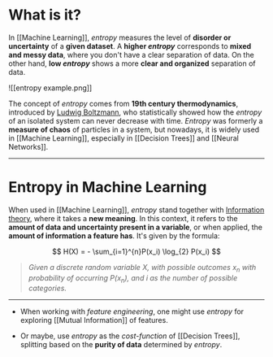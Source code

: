 # What is it?

In [[Machine Learning]], *entropy* measures the level of **disorder or uncertainty** of a **given dataset**. A **higher *entropy*** corresponds to **mixed and messy data**, where you don't have a clear separation of data. On the other hand, **low *entropy*** shows a more **clear and organized** separation of data.

![[entropy example.png]]

The concept of *entropy* comes from **19th century thermodynamics**, introduced by [Ludwig Boltzmann](https://pt.wikipedia.org/wiki/Ludwig_Boltzmann), who statistically showed how the *entropy* of an isolated system can never decrease with time. 
*Entropy* was formerly a **measure of chaos** of particles in a system, but nowadays, it is widely used in [[Machine Learning]], especially in [[Decision Trees]] and [[Neural Networks]]. 
___
# Entropy in Machine Learning

When used in [[Machine Learning]], *entropy* stand together with [Information theory](https://en.wikipedia.org/wiki/Information_theory), where it takes a **new meaning**. In this context, it refers to the **amount of data and uncertainty present in a variable**, or when applied, the **amount of information a feature has**. It's given by the formula:

$$
H(X) = - \sum_{i=1}^{n}P(x_i) \log_{2} P(x_i)
$$
>*Given a discrete random variable $X$, with possible outcomes $x_n$ with probability of occurring $P(x_n)$, and $i$ as the number of possible categories.*
___

- When working with *feature engineering*, one might use *entropy* for exploring [[Mutual Information]] of features.

- Or maybe, use *entropy* as the *cost-function* of [[Decision Trees]], splitting based on the **purity of data** determined by *entropy*.
